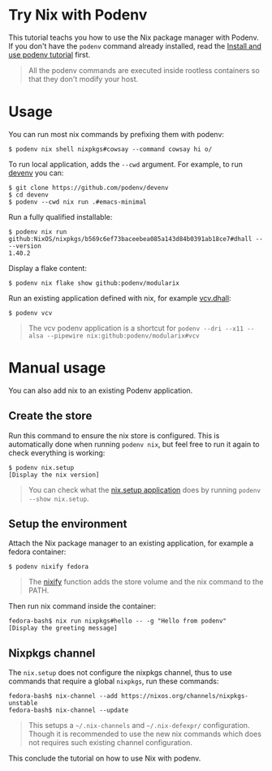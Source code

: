 # Try Nix with Podenv

This tutorial teachs you how to use the Nix package manager with Podenv.
If you don't have the `podenv` command already installed, read the [Install and use podenv tutorial](./install.md) first.

> All the podenv commands are executed inside rootless containers so that they don't modify your host.

# Usage

You can run most nix commands by prefixing them with podenv:

```ShellSession
$ podenv nix shell nixpkgs#cowsay --command cowsay hi o/
```

To run local application, adds the `--cwd` argument. For example, to run [devenv](https://github.com/podenv/devenv) you can:

```ShellSession
$ git clone https://github.com/podenv/devenv
$ cd devenv
$ podenv --cwd nix run .#emacs-minimal
```

Run a fully qualified installable:

```ShellSession
$ podenv nix run github:NixOS/nixpkgs/b569c6ef73baceebea085a143d84b0391ab18ce7#dhall -- --version
1.40.2
```

Display a flake content:

```ShellSession
$ podenv nix flake show github:podenv/modularix
```

Run an existing application defined with nix, for example [vcv.dhall](https://github.com/podenv/podenv/blob/main/hub/Applications/vcv.dhall):

```ShellSession
$ podenv vcv
```

> The vcv podenv application is a shortcut for `podenv --dri --x11 --alsa --pipewire nix:github:podenv/modularix#vcv`

# Manual usage

You can also add nix to an existing Podenv application.

## Create the store

Run this command to ensure the nix store is configured. This is automatically done when running `podenv nix`, but feel free to run it again to check everything is working:

```ShellSession
$ podenv nix.setup
[Display the nix version]
```

> You can check what the [nix.setup application](https://github.com/podenv/podenv/blob/main/hub/Builders/nix.dhall) does by running `podenv --show nix.setup`.

## Setup the environment

Attach the Nix package manager to an existing application, for example a fedora container:

```ShellSession
$ podenv nixify fedora
```

> The [nixify](https://github.com/podenv/podenv/blob/main/hub/Applications/nixify.dhall) function adds the store volume and the nix command to the PATH.

Then run nix command inside the container:

```ShellSession
fedora-bash$ nix run nixpkgs#hello -- -g "Hello from podenv"
[Display the greeting message]
```

## Nixpkgs channel

The `nix.setup` does not configure the nixpkgs channel, thus to use commands that require a global `nixpkgs`,
run these commands:

```ShellSession
fedora-bash$ nix-channel --add https://nixos.org/channels/nixpkgs-unstable
fedora-bash$ nix-channel --update
```

> This setups a `~/.nix-channels` and `~/.nix-defexpr/` configuration.
> Though it is recommended to use the new nix commands which does not requires such existing channel configuration.

This conclude the tutorial on how to use Nix with podenv.
